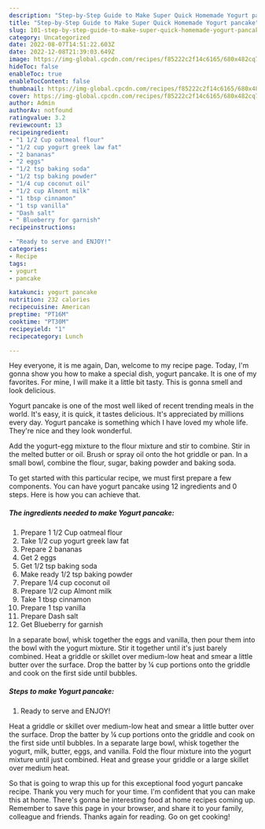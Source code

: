 ```yaml
---
description: "Step-by-Step Guide to Make Super Quick Homemade Yogurt pancake"
title: "Step-by-Step Guide to Make Super Quick Homemade Yogurt pancake"
slug: 101-step-by-step-guide-to-make-super-quick-homemade-yogurt-pancake
category: Uncategorized
date: 2022-08-07T14:51:22.603Z
date: 2022-12-08T21:39:03.649Z
image: https://img-global.cpcdn.com/recipes/f85222c2f14c6165/680x482cq70/yogurt-pancake-recipe-main-photo.jpg
hideToc: false
enableToc: true
enableTocContent: false
thumbnail: https://img-global.cpcdn.com/recipes/f85222c2f14c6165/680x482cq70/yogurt-pancake-recipe-main-photo.jpg
cover: https://img-global.cpcdn.com/recipes/f85222c2f14c6165/680x482cq70/yogurt-pancake-recipe-main-photo.jpg
author: Admin
authorAv: notfound
ratingvalue: 3.2
reviewcount: 13
recipeingredient:
- "1 1/2 Cup oatmeal flour"
- "1/2 cup yogurt greek law fat"
- "2 bananas"
- "2 eggs"
- "1/2 tsp baking soda"
- "1/2 tsp baking powder"
- "1/4 cup coconut oil"
- "1/2 cup Almont milk"
- "1 tbsp cinnamon"
- "1 tsp vanilla"
- "Dash salt"
- " Blueberry for garnish"
recipeinstructions:

- "Ready to serve and ENJOY!"
categories:
- Recipe
tags:
- yogurt
- pancake

katakunci: yogurt pancake 
nutrition: 232 calories
recipecuisine: American
preptime: "PT16M"
cooktime: "PT30M"
recipeyield: "1"
recipecategory: Lunch

---
```



Hey everyone, it is me again, Dan, welcome to my recipe page. Today, I'm gonna show you how to make a special dish, yogurt pancake. It is one of my favorites. For mine, I will make it a little bit tasty. This is gonna smell and look delicious.

Yogurt pancake is one of the most well liked of recent trending meals in the world. It's easy, it is quick, it tastes delicious. It's appreciated by millions every day. Yogurt pancake is something which I have loved my whole life. They're nice and they look wonderful.

Add the yogurt-egg mixture to the flour mixture and stir to combine. Stir in the melted butter or oil. Brush or spray oil onto the hot griddle or pan. In a small bowl, combine the flour, sugar, baking powder and baking soda.


To get started with this particular recipe, we must first prepare a few components. You can have yogurt pancake using 12 ingredients and 0 steps. Here is how you can achieve that.

<!--inarticleads1-->

##### The ingredients needed to make Yogurt pancake:

1. Prepare 1 1/2 Cup oatmeal flour
1. Take 1/2 cup yogurt greek law fat
1. Prepare 2 bananas
1. Get 2 eggs
1. Get 1/2 tsp baking soda
1. Make ready 1/2 tsp baking powder
1. Prepare 1/4 cup coconut oil
1. Prepare 1/2 cup Almont milk
1. Take 1 tbsp cinnamon
1. Prepare 1 tsp vanilla
1. Prepare Dash salt
1. Get  Blueberry for garnish


In a separate bowl, whisk together the eggs and vanilla, then pour them into the bowl with the yogurt mixture. Stir it together until it&#39;s just barely combined. Heat a griddle or skillet over medium-low heat and smear a little butter over the surface. Drop the batter by ¼ cup portions onto the griddle and cook on the first side until bubbles. 

<!--inarticleads2-->

##### Steps to make Yogurt pancake:


1. Ready to serve and ENJOY!

Heat a griddle or skillet over medium-low heat and smear a little butter over the surface. Drop the batter by ¼ cup portions onto the griddle and cook on the first side until bubbles. In a separate large bowl, whisk together the yogurt, milk, butter, eggs, and vanilla. Fold the flour mixture into the yogurt mixture until just combined. Heat and grease your griddle or a large skillet over medium heat. 

So that is going to wrap this up for this exceptional food yogurt pancake recipe. Thank you very much for your time. I'm confident that you can make this at home. There's gonna be interesting food at home recipes coming up. Remember to save this page in your browser, and share it to your family, colleague and friends. Thanks again for reading. Go on get cooking!
